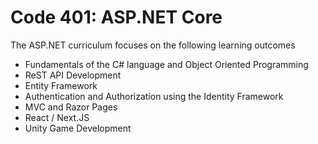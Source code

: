 # Code 401: ASP.NET Core

The ASP.NET curriculum focuses on the following learning outcomes

- Fundamentals of the C# language and Object Oriented Programming
- ReST API Development
- Entity Framework
- Authentication and Authorization using the Identity Framework
- MVC and Razor Pages
- React / Next.JS
- Unity Game Development
